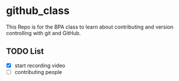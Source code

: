 # github_class
This Repo is for the BPA class to learn about contributing and version controlling with git and GitHub.

## TODO List
- [X] start recording video
- [ ] contributing people

